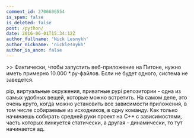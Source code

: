 ```yaml
---
comment_id: 2706606554
is_spam: false
is_deleted: false
post: /python/
date: 2016-06-01T15:34:12Z
author_fullname: 'Nick Lesnykh'
author_nickname: 'nicklesnykh'
author_is_anon: false
---
```


<p>&gt;&gt; Фактически, чтобы запустить веб-приложение на Питоне, нужно иметь примерно 10.000 *.py-файлов. Если не будет одного, система не заведется.</p><p>pip, виртуальные окружения, приватные pypi репозитории - одна из самых удобных вещей, которые можно встретить. На самом деле, это очень круто, когда можно установить все зависимости приложения, в том числе собираемые из исходников, в одну команду. Как только начинаешь собирать средней руки проект на C++ с зависимостями, часть которых линкуется статически, а другая - динамически, то тут начинается ад.</p>
